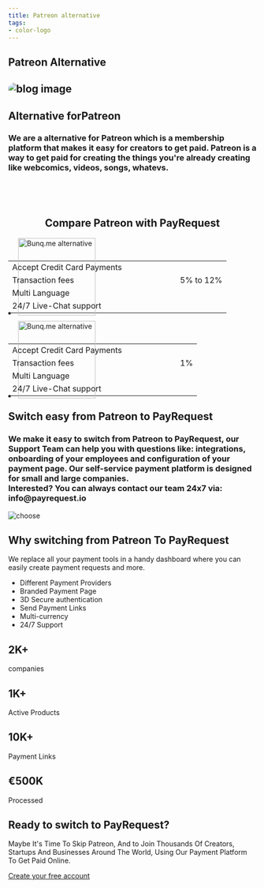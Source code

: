 ```yaml
---
title: Patreon alternative
tags:
- color-logo
---
```


<section class="breadcrumb-area">
         <div class="breadcrumb-shape"></div>
         <div class="container">
            <div class="row">
               <div class="col-lg-12">
                  <div class="breadcrumb-inn">
                     <div class="section-title wow fadeInUp" data-wow-duration="1s" data-wow-delay="0.3s" style="visibility: visible; animation-duration: 1s; animation-delay: 0.3s; animation-name: fadeInUp;">
                       <h2>Patreon <span>Alternative</span></h2>
                     </div>
                  </div>
               </div>
            </div>
         </div>
</section>

<section class="about-page-section section_100">
         <div class="container">
            <div class="row">
               <div class="col-lg-12">
                  
</div>
            </div>
            <div class="row align-items-center">
               <div class="col-lg-4 lg-1">
                  <div class="about-page-left wow fadeInLeft" data-wow-duration="1s" data-wow-delay="0.5s" style="visibility: visible; animation-duration: 1s; animation-delay: 0.5s; animation-name: fadeInLeft;">
                     <h2 class="mr-5"><div class="">
 <img src="https://www.digitalmusicnews.com/wp-content/uploads/2019/01/Patreon.jpg" alt="blog image" style="
    border-radius: 20px;
">
 </div></h2>
                  </div>
               </div>
               <div class="col-lg-7">
                  <div class="about-page-text wow fadeInRight" data-wow-duration="1s" data-wow-delay="0.6s" style="visibility: visible; animation-duration: 1s; animation-delay: 0.6s; animation-name: fadeInRight;">
                     <div class="section-title wow fadeInUp" data-wow-duration="1s" data-wow-delay="0.3s" style="visibility: visible; animation-duration: 1s; animation-delay: 0.3s; animation-name: fadeInUp;">
   <h2>Alternative for<span>Patreon</span>

</h2>
                  </div>

<h3>
We are a alternative for Patreon which is a membership platform that makes it easy for creators to get paid. Patreon is a way to get paid for creating the things you're already creating like webcomics, videos, songs, whatevs.
</h3>
</div>
               </div>
            </div>
            
            
 <div class="section-title wow fadeInUp" data-wow-duration="1s" data-wow-delay="0.3s" style="visibility: visible; animation-duration: 1s; animation-delay: 0.3s; animation-name: fadeInUp; margin-top: 10px; text-align: center;">
<h2 style="margin-top: 90px;">Compare <span>Patreon</span> with 
 <span>PayRequest</span></h2>
          </div>
          
<div class="row" style="margin-bottom: 15px;">



               

<div class="col-lg-6">

 <div class="widget">
 <div class="widget-title text-center">
                           <li class="media-images__item" style="
    min-width: 150px;
    max-height: 30px;
">
 <img class="media-images__image" src="https://encrypted-tbn0.gstatic.com/images?q=tbn:ANd9GcT3oiN5xtbBJBowb3TbPjcbKGunjjrE0x0n5Q&amp;usqp=CAU" alt="Bunq.me alternative" width="157" style="">
</li>
                        </div>
  <div class="summury-inn">
                        <table>
                
   <tbody>
                              <tr>
                                 <td style="
    padding-right: 110px;
">Accept Credit Card Payments</td>
                                 <td>  <i class="fa fa-check" aria-hidden="true" style="
    color: green;
"></i> </td>
                              </tr>
                              <tr>
                                 <td>Transaction fees</td>
                                 <td>5% to 12%</td>
                              </tr>
                              <tr>
                                 <td>Multi Language</td>
                                 <td> <i class="fa fa-times" aria-hidden="true" style="
    color: red;
"></i></td>
                              </tr>


<tr>
                                 <td>24/7 Live-Chat support</td>
                                 <td> <i class="fa fa-times" aria-hidden="true" style="
    color: red;
"></i></td>
                              </tr>
                           </tbody> 
    
</table>
</div>
</div>
 </div>


<div class="col-lg-6">


   <div class="widget">
<div class="widget-title text-center">
<li class="media-images__item" style="
    min-width: 150px;
    max-height: 30px;
">
 <img class="media-images__image" src="https://payrequest.io/assets/logos/payrequest-logo-color.png" alt="Bunq.me alternative" width="157" style="
">
</li>

 </div>
 <div class="summury-inn">
                        <table>
                
   <tbody>
                              <tr>
                                 <td style="
    padding-right: 110px;
">Accept Credit Card Payments</td>
                                 <td>  <i class="fa fa-check" aria-hidden="true" style="
    color: green;
"></i> </td>
                              </tr>
                              <tr>
                                 <td>Transaction fees</td>
                                 <td>1%</td>
                              </tr>
                              <tr>
                                 <td>Multi Language</td>
                                 <td> <i class="fa fa-check" aria-hidden="true" style="
    color: green;
"></i></td>
                              </tr>

<tr>
                                 <td>24/7 Live-Chat support</td>
                                 <td> <i class="fa fa-check" aria-hidden="true" style="
    color: green;
"></i></td>
                              </tr>
                           </tbody> 
    
</table>
 </div>
</div>
                     
 </div>

  </div>             
            
 </div>
 </section>
 
 
 
 <section class="blog-section section_100">
<div class="container">
<div class="row align-items-center">
<div class="col-lg-10 col-md-12">
<div class="section-title wow fadeInLeft" data-wow-duration="1s" data-wow-delay="0.3s" style="visibility: visible; animation-duration: 1s; animation-delay: 0.3s; animation-name: fadeInLeft;">
<h2>Switch easy from Patreon to <span>PayRequest</span></h2>
</div>
</div>
 </div>

<h3>We make it easy to switch from Patreon to PayRequest, our Support Team can help you with questions like: integrations, onboarding of your employees and configuration of your payment page. Our self-service payment platform is designed for small and large companies. <br>
 Interested? You can always contact our team 24x7 via: info@payrequest.io</h3>
</div>
</section>



<section class="choose-section section_100">
         <div class="choose-shape-bg">
            <img src="http://themescare.com/demos/robofume-view/assets/img/hero-dot-shape.png" alt="choose">
         </div>
         <div class="container">
          <div class="row align-items-center">
               <div class="col-lg-6 col-md-12 col-sm-12">
                  <div class="choose-left wow fadeInLeft" data-wow-duration="1s" data-wow-delay="0.3s" style="visibility: visible; animation-duration: 1s; animation-delay: 0.3s; animation-name: fadeInLeft;">
                     <div class="section-title">
                        <h2>Why switching from <span>Patreon</span> To PayRequest</h2>
                     </div>
                     <p>We replace all your payment tools in a handy dashboard where you can easily create payment requests and more.

</p>
                     <ul>
                        <li><i class="fa fa-check-square-o" aria-hidden="true"></i> Different Payment Providers</li>
                        <li><i class="fa fa-check-square-o" aria-hidden="true"></i> Branded Payment Page</li>
                        <li><i class="fa fa-check-square-o" aria-hidden="true"></i>3D Secure authentication
</li>
                        <li><i class="fa fa-check-square-o" aria-hidden="true"></i>Send Payment Links</li>
                        <li><i class="fa fa-check-square-o" aria-hidden="true"></i>Multi-currency</li>
                        <li><i class="fa fa-check-square-o" aria-hidden="true"></i> 24/7 Support</li>
                     </ul>
                  </div>
               </div>
               <div class="col-lg-6 col-md-12 col-sm-12">
                  <div class="choose-right">
                     <div class="row">
                        <div class="col-lg-6 col-md-6 col-sm-12">
                           <div class="choose-box wow fadeInUp" data-wow-duration="1s" data-wow-delay="0.3s" style="visibility: visible; animation-duration: 1s; animation-delay: 0.3s; animation-name: fadeInUp;">
                              <div class="choose-icon">
                                 <i class="fa fa-users" aria-hidden="true"></i>
                              </div>
                              <h2>2K+</h2>
                              <p>companies</p>
                              
  </div>
              </div>
                        <div class="col-lg-6 col-md-6 col-sm-12">
                           <div class="choose-box wow fadeInUp" data-wow-duration="1s" data-wow-delay="0.4s" style="visibility: visible; animation-duration: 1s; animation-delay: 0.4s; animation-name: fadeInUp;">
                              <div class="choose-icon">
                                 <i class="fa fa-cube" aria-hidden="true"></i>
                              </div>
                              <h2>1K+</h2>
                              <p>Active Products</p>
                              
 </div>
 </div>
                        <div class="col-lg-6 col-md-6 col-sm-12">
                           <div class="choose-box wow fadeInUp" data-wow-duration="1s" data-wow-delay="0.5s" style="visibility: visible; animation-duration: 1s; animation-delay: 0.5s; animation-name: fadeInUp;">
                              <div class="choose-icon">
                                 <i class="fa fa-link" aria-hidden="true"></i>
                              </div>
                              <h2>10K+</h2>
                              <p>Payment Links</p>
                              
 </div>
   </div>
 <div class="col-lg-6 col-md-6 col-sm-12">
 <div class="choose-box wow fadeInUp" data-wow-duration="1s" data-wow-delay="0.5s" style="visibility: visible; animation-duration: 1s; animation-delay: 0.5s; animation-name: fadeInUp;">
 <div class="choose-icon">
 <i class="fa fa-money" aria-hidden="true"></i>
  </div>
 <h2>€500K</h2>
 <p>Processed</p>                 
   </div>
 </div>

</div>
                  </div>
               </div>
            </div>
         </div>
</section>

<section class="subscribe-section innser_subscribe section_100">
         <div class="container">
            <div class="row">
               <div class="col-lg-12">
                  <div class="subscribe-box wow fadeInUp" data-wow-duration="1s" data-wow-delay="0.3s" style="visibility: visible; animation-duration: 1s; animation-delay: 0.3s; animation-name: fadeInUp;">
                     <div class="section-title">
                        <h2>Ready to switch to <span>PayRequest?</span></h2>
                        <p>
Maybe It's Time To Skip Patreon, And to Join Thousands Of Creators, Startups And Businesses Around The World, Using Our Payment Platform To Get Paid Online.
</p>
                     </div>
  <a href="https://dashboard.payrequest.io/" class="theme-btn-white wow fadeInUp" data-wow-duration="2s" data-wow-delay="0.5s" style="visibility: visible; animation-duration: 2s; animation-delay: 0.5s; animation-name: fadeInUp;">Create your free account <span class="fa fa-chevron-right" aria-hidden="true"></span></a>
 </div>
 </div>
 </div>
 </div>
</section>